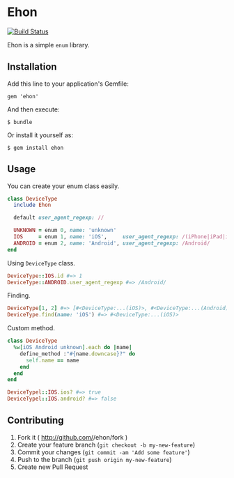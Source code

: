 
# Ehon
[![Build Status](https://travis-ci.org/hekk/ehon.png?branch=master)](https://travis-ci.org/hekk/ehon)

Ehon is a simple `enum` library.

## Installation

Add this line to your application's Gemfile:

    gem 'ehon'

And then execute:

    $ bundle

Or install it yourself as:

    $ gem install ehon

## Usage

You can create your enum class easily.

```ruby
class DeviceType
  include Ehon

  default user_agent_regexp: //

  UNKNOWN = enum 0, name: 'unknown'
  IOS     = enum 1, name: 'iOS',     user_agent_regexp: /(iPhone|iPad|iPod)/
  ANDROID = enum 2, name: 'Android', user_agent_regexp: /Android/
end
```

Using `DeviceType` class.

```ruby
DeviceType::IOS.id #=> 1
DeviceType::ANDROID.user_agent_regexp #=> /Android/
```

Finding.

```ruby
DeviceType[1, 2] #=> [#<DeviceType:...(iOS)>, #<DeviceType:...(Android)>]
DeviceType.find(name: 'iOS') #=> #<DeviceType:...(iOS)>
```

Custom method.

```ruby
class DeviceType
  %w[iOS Android unknown].each do |name|
    define_method :"#{name.downcase}?" do
      self.name == name
    end
  end
end
```

```ruby
DeviceTypel::IOS.ios? #=> true
DeviceTypel::IOS.android? #=> false
```

## Contributing

1. Fork it ( http://github.com/<my-github-username>/ehon/fork )
2. Create your feature branch (`git checkout -b my-new-feature`)
3. Commit your changes (`git commit -am 'Add some feature'`)
4. Push to the branch (`git push origin my-new-feature`)
5. Create new Pull Request

